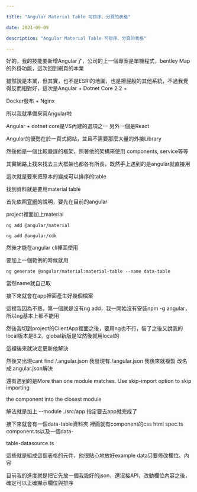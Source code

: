 ```yaml
---

title: "Angular Material Table 可排序、分頁的表格"

date: 2021-09-09

description: "Angular Material Table 可排序、分頁的表格"

---
```




好的，我的技能要新增Angular了，公司的上一個專案是單機程式，bentley Map的外掛功能，這次回到網頁的本業



雖然說是本業，但其實，也不是ESRI的地圖，也是擦屁股的其他系統，不過我覺得反而相對好，這次是Angular + Dotnet Core 2.2 +

Docker發布 + Nginx



所以我就準備來寫Angular啦



Angular + dotnet core是VS內建的選項之一 另外一個是React



Angular的優勢在於一頁式網站，並且不需要那麼大量的外接Library



然後他是一個比較嚴謹的框架，照著他的架構來使用 components, service等等



其實網路上找來找去三大框架也都各有所長，既然手上遇到的是angular就直接用



這次就是要來把原本的<table>變成可以排序的table



找到資料就是要用material table



首先依照[官網](https://material.angular.io/guide/getting-started)的說明，要先在目前的angular

project裡面加上material



    

    

    ng add @angular/material

    ng add @angular/cdk



然後才能在angular cli裡面使用



要加上一個範例的時候就用



    

    

    ng generate @angular/material:material-table --name data-table



當然name就自己取



接下來就會在app裡面產生好幾個檔案



這裡我因為不熟，第一個就是沒有ng add，我一開始沒有安裝npm -g angular，所以ng基本上都不能用



然後我切到project的ClientApp裡面之後，要用ng也不行，裝了之後又說我的local版本是8.2，global新版是12然後就用local的



這裡後來就決定更新他解決



然後又出現cant find /.angular.json 我發現有./angular.json 我後來就複製 改名成.angular.json解決



還有遇到的是More than one module matches. Use skip-import option to skip importing

the component into the closest module



解法就是加上 --module ./src/app 指定要去app就完成了



接下來就會有一個data-table資料夾 裡面就有component的css html spec.ts component.ts以及一個data-

table-datasource.ts



這些就是組成這個表格的元件，他很貼心地放好example data只要修改欄位、內容



目前我的進度就是把它先放一個我設好的json，還沒接API，改動欄位內容之後，確定可以正確顯示欄位與排序




